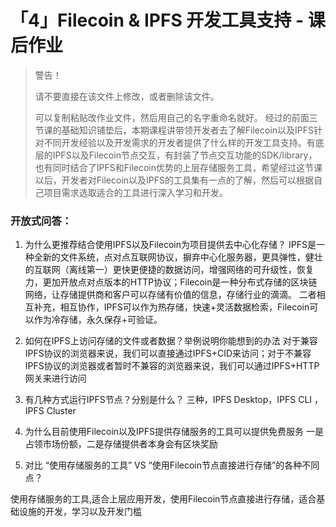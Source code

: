 # 「4」Filecoin & IPFS 开发工具支持 - 课后作业

> 警告！
>
> 请不要直接在该文件上修改，或者删除该文件。
>
> 可以复制粘贴改作业文件，然后用自己的名字重命名就好。
经过的前面三节课的基础知识铺垫后，本期课程讲带领开发者去了解Filecoin以及IPFS针对不同开发经验以及开发需求的开发者提供了什么样的开发工具支持。有底层的IPFS以及Filecoin节点交互，有封装了节点交互功能的SDK/library，也有同时结合了IPFS和Filecoin优势的上层存储服务工具，希望经过这节课以后，开发者对Filecoin以及IPFS的工具集有一点的了解，然后可以根据自己项目需求选取适合的工具进行深入学习和开发。

### 开放式问答：

1. 为什么更推荐结合使用IPFS以及Filecoin为项目提供去中心化存储？
IPFS是一种全新的文件系统，点对点互联网协议，摒弃中心化服务器，更具弹性，健壮的互联网（离线第一）更快更便捷的数据访问，增强网络的可升级性，恢复力，更加开放点对点版本的HTTP协议；Filecoin是一种分布式存储的区块链网络，让存储提供商和客户可以存储有价值的信息，存储行业的滴滴。
二者相互补充，相互协作，IPFS可以作为热存储，快速+灵活数据检索，Filecoin可以作为冷存储，永久保存+可验证。



2. 如何在IPFS上访问存储的文件或者数据？举例说明你能想到的办法
对于兼容IPFS协议的浏览器来说，我们可以直接通过IPFS+CID来访问；对于不兼容IPFS协议的浏览器或者暂时不兼容的浏览器来说，我们可以通过IPFS+HTTP网关来进行访问

3. 有几种方式运行IPFS节点？分别是什么？
三种，IPFS Desktop，IPFS CLI ，IPFS Cluster

4. 为什么目前使用Filecoin以及IPFS提供存储服务的工具可以提供免费服务
一是占领市场份额，二是存储提供者本身会有区块奖励
5. 对比 “使用存储服务的工具”  VS “使用Filecoin节点直接进行存储”的各种不同点？

使用存储服务的工具,适合上层应用开发，使用Filecoin节点直接进行存储，适合基础设施的开发，学习以及开发门槛
